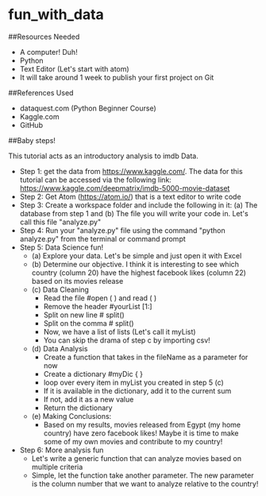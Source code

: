 # fun_with_data

##Resources Needed
- A computer! Duh!
- Python
- Text Editor (Let's start with atom)
- It will take around 1 week to publish your first project on Git

##References Used
- dataquest.com (Python Beginner Course)
- Kaggle.com
- GitHub

##Baby steps!

This tutorial acts as an introductory analysis to imdb Data. 

- Step 1: get the data from https://www.kaggle.com/. The data for this tutorial can be accessed via the following link: https://www.kaggle.com/deepmatrix/imdb-5000-movie-dataset
- Step 2: Get Atom (https://atom.io/) that is a text editor to write code
- Step 3: Create a workspace folder and include the following in it: (a) The database from step 1 and (b) The file you will write your code in. Let's call this file "analyze.py"
- Step 4: Run your "analyze.py" file using the command "python analyze.py" from the terminal or command prompt
- Step 5: Data Science fun!
  - (a) Explore your data. Let's be simple and just open it with Excel
  - (b) Determine our objective. I think it is interesting to see which country (column 20) have the highest facebook likes (column 22) based on its movies release
  - (c) Data Cleaning
    - Read the file #open ( ) and read ( )
    - Remove the header #yourList [1:]
    - Split on new line # split()
    - Split on the comma # split()
    - Now, we have a list of lists (Let's call it myList)
    - You can skip the drama of step c by importing csv!
  - (d) Data Analysis
  	- Create a function that takes in the fileName as a parameter for now
    - Create a dictionary #myDic { }
    - loop over every item in myList you created in step 5 (c)
    - If it is available in the dictionary, add it to the current sum
    - If not, add it as a new value 
    - Return the dictionary
  - (e) Making Conclusions:
  	- Based on my results, movies released from Egypt (my home country) have zero facebook likes! Maybe it is time to make some of my own movies and contribute to my country!
- Step 6: More analysis fun
	- Let's write a generic function that can analyze movies based on multiple criteria
	- Simple, let the function take another parameter. The new parameter is the column number that we want to analyze relative to the country!  
